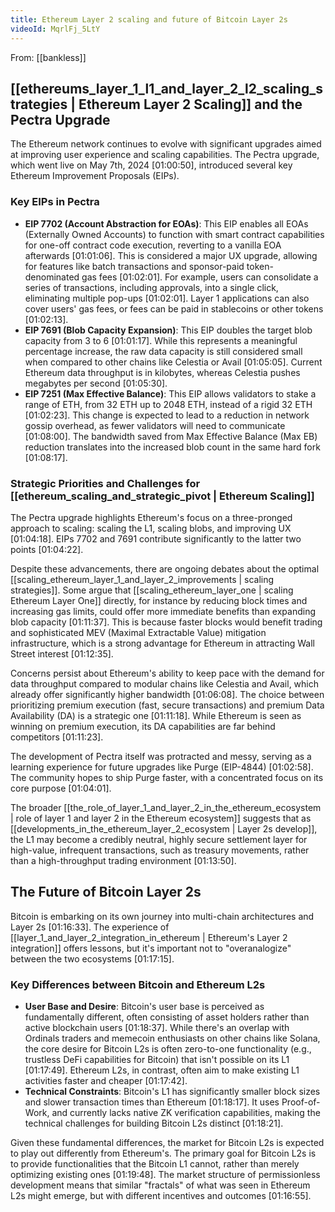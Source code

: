 ```yaml
---
title: Ethereum Layer 2 scaling and future of Bitcoin Layer 2s
videoId: MqrlFj_5LtY
---
```


From: [[bankless]] <br/> 

## [[ethereums_layer_1_l1_and_layer_2_l2_scaling_strategies | Ethereum Layer 2 Scaling]] and the Pectra Upgrade

The Ethereum network continues to evolve with significant upgrades aimed at improving user experience and scaling capabilities. The Pectra upgrade, which went live on May 7th, 2024 <a class="yt-timestamp" data-t="01:00:50">[01:00:50]</a>, introduced several key Ethereum Improvement Proposals (EIPs).

### Key EIPs in Pectra

*   **EIP 7702 (Account Abstraction for EOAs)**: This EIP enables all EOAs (Externally Owned Accounts) to function with smart contract capabilities for one-off contract code execution, reverting to a vanilla EOA afterwards <a class="yt-timestamp" data-t="01:01:06">[01:01:06]</a>. This is considered a major UX upgrade, allowing for features like batch transactions and sponsor-paid token-denominated gas fees <a class="yt-timestamp" data-t="01:02:01">[01:02:01]</a>. For example, users can consolidate a series of transactions, including approvals, into a single click, eliminating multiple pop-ups <a class="yt-timestamp" data-t="01:02:01">[01:02:01]</a>. Layer 1 applications can also cover users' gas fees, or fees can be paid in stablecoins or other tokens <a class="yt-timestamp" data-t="01:02:13">[01:02:13]</a>.
*   **EIP 7691 (Blob Capacity Expansion)**: This EIP doubles the target blob capacity from 3 to 6 <a class="yt-timestamp" data-t="01:01:17">[01:01:17]</a>. While this represents a meaningful percentage increase, the raw data capacity is still considered small when compared to other chains like Celestia or Avail <a class="yt-timestamp" data-t="01:05:05">[01:05:05]</a>. Current Ethereum data throughput is in kilobytes, whereas Celestia pushes megabytes per second <a class="yt-timestamp" data-t="01:05:30">[01:05:30]</a>.
*   **EIP 7251 (Max Effective Balance)**: This EIP allows validators to stake a range of ETH, from 32 ETH up to 2048 ETH, instead of a rigid 32 ETH <a class="yt-timestamp" data-t="01:02:23">[01:02:23]</a>. This change is expected to lead to a reduction in network gossip overhead, as fewer validators will need to communicate <a class="yt-timestamp" data-t="01:08:00">[01:08:00]</a>. The bandwidth saved from Max Effective Balance (Max EB) reduction translates into the increased blob count in the same hard fork <a class="yt-timestamp" data-t="01:08:17">[01:08:17]</a>.

### Strategic Priorities and Challenges for [[ethereum_scaling_and_strategic_pivot | Ethereum Scaling]]

The Pectra upgrade highlights Ethereum's focus on a three-pronged approach to scaling: scaling the L1, scaling blobs, and improving UX <a class="yt-timestamp" data-t="01:04:18">[01:04:18]</a>. EIPs 7702 and 7691 contribute significantly to the latter two points <a class="yt-timestamp" data-t="01:04:22">[01:04:22]</a>.

Despite these advancements, there are ongoing debates about the optimal [[scaling_ethereum_layer_1_and_layer_2_improvements | scaling strategies]]. Some argue that [[scaling_ethereum_layer_one | scaling Ethereum Layer One]] directly, for instance by reducing block times and increasing gas limits, could offer more immediate benefits than expanding blob capacity <a class="yt-timestamp" data-t="01:11:37">[01:11:37]</a>. This is because faster blocks would benefit trading and sophisticated MEV (Maximal Extractable Value) mitigation infrastructure, which is a strong advantage for Ethereum in attracting Wall Street interest <a class="yt-timestamp" data-t="01:12:35">[01:12:35]</a>.

Concerns persist about Ethereum's ability to keep pace with the demand for data throughput compared to modular chains like Celestia and Avail, which already offer significantly higher bandwidth <a class="yt-timestamp" data-t="01:06:08">[01:06:08]</a>. The choice between prioritizing premium execution (fast, secure transactions) and premium Data Availability (DA) is a strategic one <a class="yt-timestamp" data-t="01:11:18">[01:11:18]</a>. While Ethereum is seen as winning on premium execution, its DA capabilities are far behind competitors <a class="yt-timestamp" data-t="01:11:23">[01:11:23]</a>.

The development of Pectra itself was protracted and messy, serving as a learning experience for future upgrades like Purge (EIP-4844) <a class="yt-timestamp" data-t="01:02:58">[01:02:58]</a>. The community hopes to ship Purge faster, with a concentrated focus on its core purpose <a class="yt-timestamp" data-t="01:04:01">[01:04:01]</a>.

The broader [[the_role_of_layer_1_and_layer_2_in_the_ethereum_ecosystem | role of layer 1 and layer 2 in the Ethereum ecosystem]] suggests that as [[developments_in_the_ethereum_layer_2_ecosystem | Layer 2s develop]], the L1 may become a credibly neutral, highly secure settlement layer for high-value, infrequent transactions, such as treasury movements, rather than a high-throughput trading environment <a class="yt-timestamp" data-t="01:13:50">[01:13:50]</a>.

## The Future of Bitcoin Layer 2s

Bitcoin is embarking on its own journey into multi-chain architectures and Layer 2s <a class="yt-timestamp" data-t="01:16:33">[01:16:33]</a>. The experience of [[layer_1_and_layer_2_integration_in_ethereum | Ethereum's Layer 2 integration]] offers lessons, but it's important not to "overanalogize" between the two ecosystems <a class="yt-timestamp" data-t="01:17:15">[01:17:15]</a>.

### Key Differences between Bitcoin and Ethereum L2s

*   **User Base and Desire**: Bitcoin's user base is perceived as fundamentally different, often consisting of asset holders rather than active blockchain users <a class="yt-timestamp" data-t="01:18:37">[01:18:37]</a>. While there's an overlap with Ordinals traders and memecoin enthusiasts on other chains like Solana, the core desire for Bitcoin L2s is often zero-to-one functionality (e.g., trustless DeFi capabilities for Bitcoin) that isn't possible on its L1 <a class="yt-timestamp" data-t="01:17:49">[01:17:49]</a>. Ethereum L2s, in contrast, often aim to make existing L1 activities faster and cheaper <a class="yt-timestamp" data-t="01:17:42">[01:17:42]</a>.
*   **Technical Constraints**: Bitcoin's L1 has significantly smaller block sizes and slower transaction times than Ethereum <a class="yt-timestamp" data-t="01:18:17">[01:18:17]</a>. It uses Proof-of-Work, and currently lacks native ZK verification capabilities, making the technical challenges for building Bitcoin L2s distinct <a class="yt-timestamp" data-t="01:18:21">[01:18:21]</a>.

Given these fundamental differences, the market for Bitcoin L2s is expected to play out differently from Ethereum's. The primary goal for Bitcoin L2s is to provide functionalities that the Bitcoin L1 cannot, rather than merely optimizing existing ones <a class="yt-timestamp" data-t="01:19:48">[01:19:48]</a>. The market structure of permissionless development means that similar "fractals" of what was seen in Ethereum L2s might emerge, but with different incentives and outcomes <a class="yt-timestamp" data-t="01:16:55">[01:16:55]</a>.